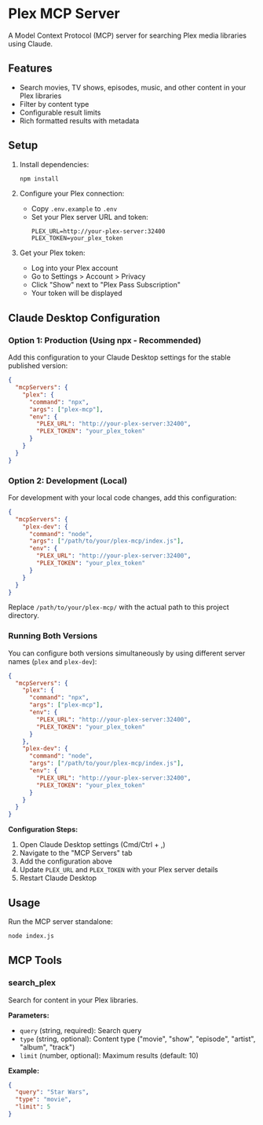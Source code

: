 # Plex MCP Server

A Model Context Protocol (MCP) server for searching Plex media libraries using Claude.

## Features

- Search movies, TV shows, episodes, music, and other content in your Plex libraries
- Filter by content type
- Configurable result limits
- Rich formatted results with metadata

## Setup

1. Install dependencies:
   ```bash
   npm install
   ```

2. Configure your Plex connection:
   - Copy `.env.example` to `.env`
   - Set your Plex server URL and token:
     ```
     PLEX_URL=http://your-plex-server:32400
     PLEX_TOKEN=your_plex_token
     ```

3. Get your Plex token:
   - Log into your Plex account
   - Go to Settings > Account > Privacy
   - Click "Show" next to "Plex Pass Subscription"
   - Your token will be displayed

## Claude Desktop Configuration

### Option 1: Production (Using npx - Recommended)

Add this configuration to your Claude Desktop settings for the stable published version:

```json
{
  "mcpServers": {
    "plex": {
      "command": "npx",
      "args": ["plex-mcp"],
      "env": {
        "PLEX_URL": "http://your-plex-server:32400",
        "PLEX_TOKEN": "your_plex_token"
      }
    }
  }
}
```

### Option 2: Development (Local)

For development with your local code changes, add this configuration:

```json
{
  "mcpServers": {
    "plex-dev": {
      "command": "node",
      "args": ["/path/to/your/plex-mcp/index.js"],
      "env": {
        "PLEX_URL": "http://your-plex-server:32400",
        "PLEX_TOKEN": "your_plex_token"
      }
    }
  }
}
```

Replace `/path/to/your/plex-mcp/` with the actual path to this project directory.

### Running Both Versions

You can configure both versions simultaneously by using different server names (`plex` and `plex-dev`):

```json
{
  "mcpServers": {
    "plex": {
      "command": "npx",
      "args": ["plex-mcp"],
      "env": {
        "PLEX_URL": "http://your-plex-server:32400",
        "PLEX_TOKEN": "your_plex_token"
      }
    },
    "plex-dev": {
      "command": "node",
      "args": ["/path/to/your/plex-mcp/index.js"],
      "env": {
        "PLEX_URL": "http://your-plex-server:32400",
        "PLEX_TOKEN": "your_plex_token"
      }
    }
  }
}
```

**Configuration Steps:**
1. Open Claude Desktop settings (Cmd/Ctrl + ,)
2. Navigate to the "MCP Servers" tab
3. Add the configuration above
4. Update `PLEX_URL` and `PLEX_TOKEN` with your Plex server details
5. Restart Claude Desktop

## Usage

Run the MCP server standalone:
```bash
node index.js
```

## MCP Tools

### search_plex

Search for content in your Plex libraries.

**Parameters:**
- `query` (string, required): Search query
- `type` (string, optional): Content type ("movie", "show", "episode", "artist", "album", "track")
- `limit` (number, optional): Maximum results (default: 10)

**Example:**
```json
{
  "query": "Star Wars",
  "type": "movie",
  "limit": 5
}
```